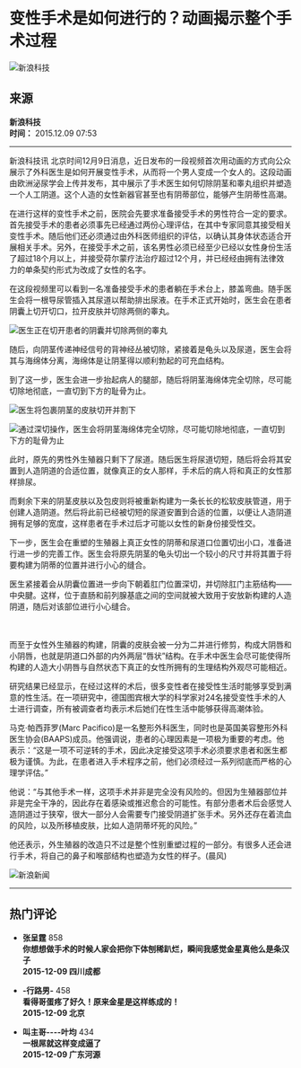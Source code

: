 # 变性手术是如何进行的？动画揭示整个手术过程

![新浪科技](//n.sinaimg.cn/default/622af858/20181010/default_avatar.jpg)

## 来源

**新浪科技**  
**时间：** 2015.12.09 07:53

---

新浪科技讯 北京时间12月9日消息，近日发布的一段视频首次用动画的方式向公众展示了外科医生是如何开展变性手术，从而将一个男人变成一个女人的。这段动画由欧洲泌尿学会上传并发布，其中展示了手术医生如何切除阴茎和睾丸组织并塑造一个人工阴道。这个人造的女性新器官甚至也有阴蒂部位，能够产生阴蒂性高潮。

在进行这样的变性手术之前，医院会先要求准备接受手术的男性符合一定的要求。首先接受手术的患者必须事先已经通过两份心理评估，在其中专家同意其接受相关变性手术。随后他们还必须通过由外科医师组织的评估，以确认其身体状态适合开展相关手术。另外，在接受手术之前，该名男性必须已经至少已经以女性身份生活了超过18个月以上，并接受荷尔蒙疗法治疗超过12个月，并已经经由拥有法律效力的单条契约形式为改成了女性的名字。

在这段视频里可以看到一名准备接受手术的患者躺在手术台上，膝盖弯曲。随手医生会将一根导尿管插入其尿道以帮助排出尿液。在手术正式开始时，医生会在患者阴囊上切开切口，拉开皮肤并切除两侧的睾丸。

![医生正在切开患者的阴囊并切除两侧的睾丸](//k.sinaimg.cn/n/tech/transform/20151209/nPID-fxmifzh4423484.jpg/w700d1q75cms.jpg?by=cms_fixed_width)

随后，向阴茎传递神经信号的背神经丛被切除，紧接着是龟头以及尿道，医生会将其与海绵体分离，海绵体是让阴茎得以顺利勃起的可充血结构。

到了这一步，医生会进一步抬起病人的腿部，随后将阴茎海绵体完全切除，尽可能切除地彻底，一直切到下方的耻骨为止。

![医生将包裹阴茎的皮肤切开并割下](//k.sinaimg.cn/n/tech/transform/20151209/sj4j-fxmisxu6317242.jpg/w700d1q75cms.jpg?by=cms_fixed_width)

![通过深切操作，医生会将阴茎海绵体完全切除，尽可能切除地彻底，一直切到下方的耻骨为止](//k.sinaimg.cn/n/tech/transform/20151209/XjUl-fxmifzh4423514.jpg/w700d1q75cms.jpg?by=cms_fixed_width)

此时，原先的男性外生殖器只剩下了尿道。随后医生将尿道切短，随后将会将其安置到人造阴道的合适位置，就像真正的女人那样，手术后的病人将和真正的女性那样排尿。

而剩余下来的阴茎皮肤以及包皮则将被重新构建为一条长长的松软皮肤管道，用于创建人造阴道。然后将此前已经被切短的尿道安置到合适的位置，以便让人造阴道拥有足够的宽度，这样患者在手术过后才可能以女性的新身份接受性交。

下一步，医生会在重塑的生殖器上真正女性的阴蒂和尿道口位置切出小口，准备进行进一步的完善工作。医生会将原先阴茎的龟头切出一个较小的尺寸并将其置于将要构建为阴蒂的位置并进行小心的缝合。

医生紧接着会从阴囊位置进一步向下朝着肛门位置深切，并切除肛门主筋结构——中央腱。这样，位于直肠和前列腺基底之间的空间就被大致用于安放新构建的人造阴道，随后对该部位进行小心缝合。

![一次外生殖器变性手术主要包括去除阴茎及睾丸，创建人造阴道，包括构建能够触发性快感的人造阴蒂以及大小阴唇结构](data:image/png;base64,iVBORw0KGgoAAAANSUhEUgAAAAQAAAADAQMAAACOOjyFAAAAA1BMVEUAAACnej3aAAAAAXRSTlMAQObYZgAAAApJREFUCNdjAAMAAAYAAegKKqQAAAAASUVORK5CYII=)

![研究结果已经显示，在经过这样的术后，很多变性者在接受性生活时能够享受到满意的性生活](data:image/png;base64,iVBORw0KGgoAAAANSUhEUgAAAAQAAAADAQMAAACOOjyFAAAAA1BMVEUAAACnej3aAAAAAXRSTlMAQObYZgAAAApJREFUCNdjAAMAAAYAAegKKqQAAAAASUVORK5CYII=)

而至于女性外生殖器的构建，阴囊的皮肤会被一分为二并进行修剪，构成大阴唇和小阴唇，也就是阴道口外部的内外两层“唇状”结构。在手术中医生会尽可能使得所构建的人造大小阴唇与自然状态下真正的女性所拥有的生理结构外观尽可能相近。

研究结果已经显示，在经过这样的术后，很多变性者在接受性生活时能够享受到满意的性生活。在一项研究中，德国图宾根大学的科学家对24名接受变性手术的人士进行调查，所有被调查者均表示术后她们在性生活中能够获得高潮体验。

马克·帕西菲罗(Marc Pacifico)是一名整形外科医生，同时也是英国美容整形外科医生协会(BAAPS)成员。他强调说，患者的心理因素是一项极为重要的考虑。他表示：“这是一项不可逆转的手术，因此决定接受这项手术必须要求患者和医生都极为谨慎。为此，在患者进入手术程序之前，他们必须经过一系列彻底而严格的心理学评估。”

他说：“与其他手术一样，这项手术并非是完全没有风险的。但因为生殖器部位并非是完全干净的，因此存在着感染或推迟愈合的可能性。有部分患者术后会感觉人造阴道过于狭窄，很大一部分人会需要专门接受阴道扩张手术。另外还存在着流血的风险，以及所移植皮肤，比如人造阴蒂坏死的风险。”

他还表示，外生殖器的改造只不过是整个性别重塑过程的一部分。有很多人还会进行手术，将自己的鼻子和喉部结构也塑造为女性的样子。(晨风)

![新浪新闻](//n.sinaimg.cn/default/80905340/20200331/sinalogo.png)

---

## 热门评论

- **张呈霆** 858  
  **你想想做手术的时候人家会把你下体刨稀趴烂，瞬间我感觉金星真他么是条汉子**  
  **2015-12-09 四川成都**

- **\-行路男-** 458  
  **看得哥蛋疼了好久！原来金星是这样练成的！**  
  **2015-12-09 北京**

- **叫主哥----叶均** 434  
  **一根屌就这样变成逼了**  
  **2015-12-09 广东河源**